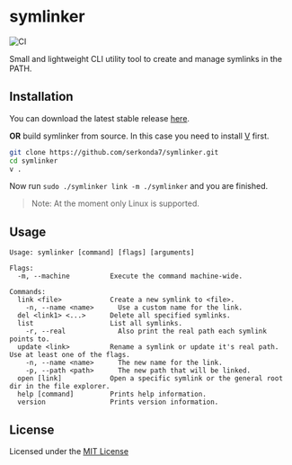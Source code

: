 # symlinker
![CI](https://github.com/Serkonda/symlinker/workflows/CI/badge.svg?branch=master)

Small and lightweight CLI utility tool to create and manage symlinks in the PATH.


## Installation
You can download the latest stable release [here][release-latest].

**OR** build symlinker from source. In this case you need to install [V][v_repo] first.
```sh
git clone https://github.com/serkonda7/symlinker.git
cd symlinker
v .
```

Now run `sudo ./symlinker link -m ./symlinker` and you are finished.

> Note: At the moment only Linux is supported.


## Usage
```
Usage: symlinker [command] [flags] [arguments]

Flags:
  -m, --machine          Execute the command machine-wide.

Commands:
  link <file>            Create a new symlink to <file>.
    -n, --name <name>      Use a custom name for the link.
  del <link1> <...>      Delete all specified symlinks.
  list                   List all symlinks.
    -r, --real             Also print the real path each symlink points to.
  update <link>          Rename a symlink or update it's real path. Use at least one of the flags.
    -n, --name <name>      The new name for the link.
    -p, --path <path>      The new path that will be linked.
  open [link]            Open a specific symlink or the general root dir in the file explorer.
  help [command]         Prints help information.
  version                Prints version information.
```


## License
Licensed under the [MIT License](LICENSE.md)


<!-- Links -->
[release-latest]: https://github.com/serkonda7/symlinker/releases/download/latest/symlinker
[v_repo]: https://github.com/vlang/v#installing-v-from-source
